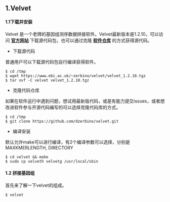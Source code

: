 ## 1.Velvet

#### 1.1下载并安装

Velvet 是一个老牌的基因组测序数据拼接软件。Velvet最新版本是1.2.10，可以访问 [**官方网站**](https://www.ebi.ac.uk/~zerbino/velvet/) 下载源代码包，也可以通过克隆 [**软件仓库**](https://github.com/dzerbino/velvet.git) 的方式获得源代码。

- 下载源代码

普通用户可以下载源代码包自行编译获得软件。

```
$ cd /tmp
$ wget https://www.ebi.ac.uk/~zerbino/velvet/velvet_1.2.10.tgz
$ tar xvf -C velvet velvet_1.2.10.tgz
```

- 克隆代码仓库

如果在软件运行中遇到问题，想试用最新版代码，或是有能力提交issues，或者想改进软件参与开源代码编写的可以选择克隆代码库的方式。

```
$ cd /tmp
$ git clone https://github.com/dzerbino/velvet.git
```

- 编译安装

默认允许make可以进行编译，有2个编译参数可以选择，分别是MAXKMERLENGTH, DIRECTORY

```
$ cd velvet && make
$ sudo cp velveth velvetg /usr/local/sbin
```

#### 1.2 拼接基因组

首先来了解一下velvet的组成。

```
$ velvet
```
